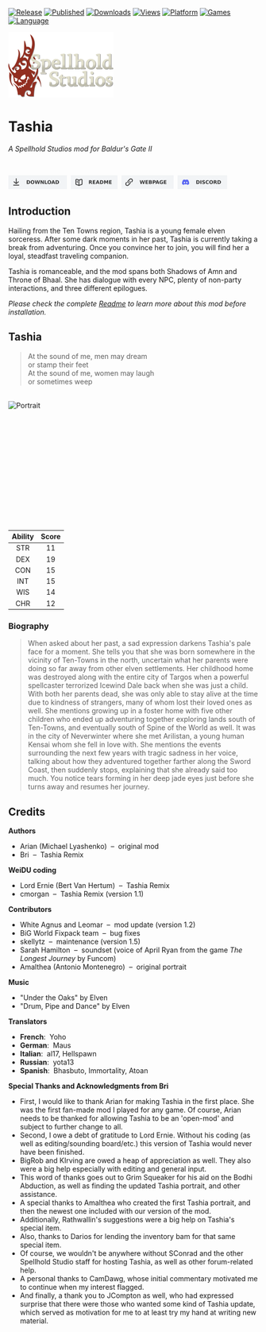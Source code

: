 [![Release](https://img.shields.io/github/v/release/Spellhold-Studios/Tashia-NPC?include_prereleases&color=%2392403a)](https://github.com/Spellhold-Studios/Tashia-NPC/releases/latest)
[![Published](https://img.shields.io/github/release-date/Spellhold-Studios/Tashia-NPC?display_date=published_at&label=published&color=%2392403a)](https://github.com/Spellhold-Studios/Tashia-NPC/releases/latest)
[![Downloads](https://img.shields.io/github/downloads/Spellhold-Studios/Tashia-NPC/total?color=%2392403a)](https://github.com/Spellhold-Studios/Tashia-NPC/releases)
[![Views](https://badges.pufler.dev/visits/Spellhold-Studios/Tashia-NPC?label=views&color=%2392403a)](https://github.com/Spellhold-Studios/Tashia-NPC/releases)
[![Platform](https://img.shields.io/badge/platform-Windows%20%a0%20macOS%20%a0%20Linux%20%a0%20Project%20Infinity-%2392403a)](https://github.com/Spellhold-Studios/Tashia-NPC/releases)
[![Games](https://img.shields.io/badge/games-BG2%20%a0%20BGT%20%a0%20BG2%3AEE%20%a0%20EET-%2392403a)](https://github.com/Spellhold-Studios/Tashia-NPC/releases)
[![Language](https://img.shields.io/badge/language-en%20%a0%20ru-%2392403a)](https://github.com/Spellhold-Studios/Tashia-NPC/releases)

<!--
Badges white space separator: %20%a0%20
Badges ":" (colon) symbol: %3A
Badges "-" (hyphen) symbol: --
Games full list: BG1 BG2 BGT BG%3AEE SoD BG2%3AEE EET IWD1 IWD2 IWD%3AEE PST PST%3AEE
IETF language tags: https://spellhold-studios.github.io/assets/docs/ietf-lang-tags.pdf
Why some badges update slowly: https://github.com/pujux/badge-it/issues/78
-->

<picture>
  <source media="(prefers-color-scheme: dark)" srcset="https://raw.githubusercontent.com/Spellhold-Studios/Spellhold-Studios.github.io/main/assets/images/shs-corner-logo.svg" />
  <source media="(prefers-color-scheme: light)" srcset="https://raw.githubusercontent.com/Spellhold-Studios/Spellhold-Studios.github.io/main/assets/images/shs-corner-logo.svg" />
  <img alt="SHS logo" src="https://raw.githubusercontent.com/Spellhold-Studios/Spellhold-Studios.github.io/main/assets/images/shs-corner-logo.svg" width="212" height="132">
</picture>

# Tashia

*A Spellhold Studios mod for Baldur's Gate&nbsp;II*

<br>

[<img alt="Download" src="https://raw.githubusercontent.com/Spellhold-Studios/Spellhold-Studios.github.io/main/assets/buttons/download.svg" height="28">](https://github.com/Spellhold-Studios/Tashia-NPC/releases/latest)&nbsp;
[<img alt="Readme" src="https://raw.githubusercontent.com/Spellhold-Studios/Spellhold-Studios.github.io/main/assets/buttons/readme.svg" height="28">](https://spellhold-studios.github.io/readmes/tashia-npc/readme-tashia.html)&nbsp;
[<img alt="Webpage" src="https://raw.githubusercontent.com/Spellhold-Studios/Spellhold-Studios.github.io/main/assets/buttons/webpage.svg" height="28">](https://spellhold-studios.github.io/)&nbsp;
[<img alt="Discord" src="https://raw.githubusercontent.com/Spellhold-Studios/Spellhold-Studios.github.io/main/assets/buttons/discord-blue.svg" height="28">](https://discord.gg/pE2Njbdb2a)

## Introduction

Hailing from the Ten Towns region, Tashia is a young female elven sorceress. After some dark moments in her past, Tashia is currently taking a break from adventuring. Once you convince her to join, you will find her a loyal, steadfast traveling companion.

Tashia is romanceable, and the mod spans both Shadows of Amn and Throne of Bhaal. She has dialogue with every NPC, plenty of non-party interactions, and three different epilogues.

*Please check the complete [Readme](https://spellhold-studios.github.io/readmes/tashia-npc/readme-tashia.html) to learn more about this mod before installation.*

## Tashia

> At the sound of me, men may dream<br>
> or stamp their feet<br>
> At the sound of me, women may laugh<br>
> or sometimes weep

<br>

<picture>
  <source media="(prefers-color-scheme: dark)" srcset="https://spellhold-studios.github.io/readmes/tashia-npc/tashia.jpg" />
  <source media="(prefers-color-scheme: light)" srcset="https://spellhold-studios.github.io/readmes/tashia-npc/tashia.jpg" />
  <img align="left" alt="Portrait" src="https://spellhold-studios.github.io/readmes/tashia-npc/tashia.jpg" height="260">
</picture>

|  Ability  | Score |
| :-------: | :---: |
| STR       | 11    |
| DEX       | 19    |
| CON       | 15    |
| INT       | 15    |
| WIS       | 14    |
| CHR       | 12    |

### Biography

> When asked about her past, a sad expression darkens Tashia's pale face for a moment. She tells you that she was born somewhere in the vicinity of Ten-Towns in the north, uncertain what her parents were doing so far away from other elven settlements. Her childhood home was destroyed along with the entire city of Targos when a powerful spellcaster terrorized Icewind Dale back when she was just a child. With both her parents dead, she was only able to stay alive at the time due to kindness of strangers, many of whom lost their loved ones as well. She mentions growing up in a foster home with five other children who ended up adventuring together exploring lands south of Ten-Towns, and eventually south of Spine of the World as well. It was in the city of Neverwinter where she met Arilistan, a young human Kensai whom she fell in love with. She mentions the events surrounding the next few years with tragic sadness in her voice, talking about how they adventured together farther along the Sword Coast, then suddenly stops, explaining that she already said too much. You notice tears forming in her deep jade eyes just before she turns away and resumes her journey.

## Credits

<!-- double space after each credits **Heading** if you don't need lists -->

**Authors**  

- Arian (Michael Lyashenko) &nbsp;&ndash;&nbsp; original mod
- Bri &nbsp;&ndash;&nbsp; Tashia Remix

**WeiDU coding**  

- Lord Ernie (Bert Van Hertum) &nbsp;&ndash;&nbsp; Tashia Remix
- cmorgan &nbsp;&ndash;&nbsp; Tashia Remix (version 1.1)

**Contributors**  

- White Agnus and Leomar &nbsp;&ndash;&nbsp; mod update (version 1.2)
- BiG World Fixpack team &nbsp;&ndash;&nbsp; bug fixes
- skellytz &nbsp;&ndash;&nbsp; maintenance (version 1.5)
- Sarah Hamilton &nbsp;&ndash;&nbsp; soundset (voice of April Ryan from the game *The Longest Journey* by Funcom)
- Amalthea (Antonio Montenegro) &nbsp;&ndash;&nbsp; original portrait

**Music**

- "Under the Oaks" by Elven
- "Drum, Pipe and Dance" by Elven

**Translators**  

- **French**:&nbsp; Yoho
- **German**:&nbsp; Maus
- **Italian**:&nbsp; al17, Hellspawn
- **Russian**:&nbsp; yota13
- **Spanish**:&nbsp; Bhasbuto, Immortality, Atoan

**Special Thanks and Acknowledgments from Bri**

- First, I would like to thank Arian for making Tashia in the first place. She was the first fan-made mod I played for any game. Of course, Arian needs to be thanked for allowing Tashia to be an 'open-mod' and subject to further change to all.
- Second, I owe a debt of gratitude to Lord Ernie. Without his coding (as well as editing/sounding board/etc.) this version of Tashia would never have been finished.
- BigRob and KIrving are owed a heap of appreciation as well. They also were a big help especially with editing and general input.
- This word of thanks goes out to Grim Squeaker for his aid on the Bodhi Abduction, as well as finding the updated Tashia portrait, and other assistance.
- A special thanks to Amalthea who created the first Tashia portrait, and then the newest one included with our version of the mod.
- Additionally, Rathwallin's suggestions were a big help on Tashia's special item.
- Also, thanks to Darios for lending the inventory bam for that same special item.
- Of course, we wouldn't be anywhere without SConrad and the other Spellhold Studio staff for hosting Tashia, as well as other forum-related help.
- A personal thanks to CamDawg, whose initial commentary motivated me to continue when my interest flagged.
- And finally, a thank you to JCompton as well, who had expressed surprise that there were those who wanted some kind of Tashia update, which served as motivation for me to at least try my hand at writing new material.

